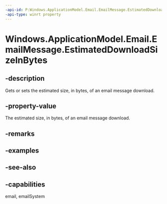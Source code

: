 ```yaml
---
-api-id: P:Windows.ApplicationModel.Email.EmailMessage.EstimatedDownloadSizeInBytes
-api-type: winrt property
---
```


<!-- Property syntax
public uint EstimatedDownloadSizeInBytes { get;  set; }
-->

# Windows.ApplicationModel.Email.EmailMessage.EstimatedDownloadSizeInBytes

## -description
Gets or sets the estimated size, in bytes, of an email message download.

## -property-value
The estimated size, in bytes, of an email message download.

## -remarks

## -examples

## -see-also

## -capabilities
email, emailSystem
